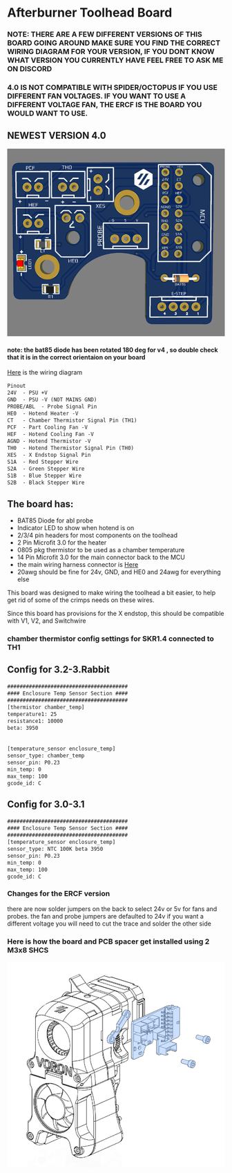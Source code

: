 
# Afterburner Toolhead Board #




### NOTE: THERE ARE A FEW DIFFERENT VERSIONS OF THIS BOARD GOING AROUND MAKE SURE YOU FIND THE CORRECT WIRING DIAGRAM FOR YOUR VERSION, IF YOU DONT KNOW WHAT VERSION YOU CURRENTLY HAVE FEEL FREE TO ASK ME ON DISCORD

### 4.0 IS NOT COMPATIBLE WITH SPIDER/OCTOPUS IF YOU USE DIFFERENT FAN VOLTAGES. IF YOU WANT TO USE A DIFFERENT VOLTAGE FAN, THE ERCF IS THE BOARD YOU WOULD WANT TO USE.

## NEWEST VERSION 4.0 
![PCB](Images/Rev4.0/1.png)
#### note: the bat85 diode has been rotated 180 deg for v4 , so double check that it is in the correct orientaion on your board 

 [Here](Images/Rev3.2/wiringDiagram.png) is the wiring diagram
 
    Pinout 
    24V  - PSU +V 
    GND  - PSU -V (NOT MAINS GND)
    PROBE/ABL  - Probe Signal Pin
    HE0  - Hotend Heater -V
    CT   - Chamber Thermistor Signal Pin (TH1)
    PCF  - Part Cooling Fan -V
    HEF  - Hotend Cooling Fan -V
    AGND - Hotend Thermistor -V
    TH0  - Hotend Thermistor Signal Pin (TH0)
    XES  - X Endstop Signal Pin 
    S1A  - Red Stepper Wire
    S2A  - Green Stepper Wire
    S1B  - Blue Stepper Wire
    S2B  - Black Stepper Wire 


## The board has: ##
 - BAT85 Diode for abl probe
 - Indicator LED to show when hotend is on
 - 2/3/4 pin headers for most components on the toolhead
 - 2 Pin Microfit 3.0 for the heater
 - 0805 pkg thermistor to be used as a chamber temperature 
 - 14 Pin Microfit 3.0 for the main connector back to the MCU 
 - the main wiring harness connector is [Here](https://www.molex.com/molex/products/part-detail/crimp_housings/0430251400)
 - 20awg should be fine for 24v, GND, and HE0 and 24awg for everything else 
  
This board was designed to make wiring the toolhead a bit easier, to help get rid of some of the crimps needs on these wires. 


Since this board has provisions for the X endstop, this should be compatible with V1, V2, and Switchwire

### chamber thermistor config settings for SKR1.4 connected to TH1
 ## Config for 3.2-3.Rabbit
    #######################################
    #### Enclosure Temp Sensor Section ####
    #######################################
    [thermistor chamber_temp]
    temperature1: 25
    resistance1: 10000
    beta: 3950
    
	
	[temperature_sensor enclosure_temp]
    sensor_type: chamber_temp
    sensor_pin: P0.23
    min_temp: 0
    max_temp: 100
    gcode_id: C
	

 ## Config for 3.0-3.1
    #######################################
    #### Enclosure Temp Sensor Section ####
    #######################################
    [temperature_sensor enclosure_temp]
    sensor_type: NTC 100K beta 3950
    sensor_pin: P0.23
    min_temp: 0
    max_temp: 100
    gcode_id: C


### Changes for the ERCF version
 there are now solder jumpers on the back to select 24v or 5v for fans and probes. the fan and probe jumpers are defaulted to 24v if you want a different voltage you will need to cut the trace and solder the other side
 

### Here is how the board and PCB spacer get installed using 2 M3x8 SHCS
![Mounting](Images/Installation.png)

